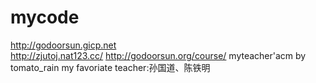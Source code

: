 # mycode
http://godoorsun.gicp.net  
http://zjutoj.nat123.cc/
http://godoorsun.org/course/
myteacher'acm
by tomato_rain
my favoriate teacher:孙国道、陈铁明
